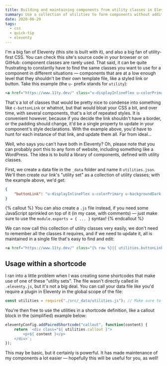 ```yaml
---
title: Building and maintaining components from utility classes in Eleventy
summary: Use a collection of utilities to form components without additional CSS.
date: 2020-06-29
tags:
  - css
  - quick-tip
  - eleventy
---
```


I'm a big fan of Eleventy (this site is built with it), and also a big fan of utility-first CSS. You can check this site's source code in your browser or on GitHub: component classes are rarely used. That said, it can be quite frustrating to constantly have to find the same classes you want to use for a component in different situations — components that are at a low enough level that they shouldn't be their own template file, like a styled link or button. Take this example (the `u-` prefix stands for `utility`):

```html
<a href="https://www.11ty.dev/" class="u-displayInlineFlex u-colorPrimary u-backgroundDark u-borderOne u-paddingBlock u-paddingInline--half">Eleventy's website</a>
```

That's a lot of classes that would be pretty nice to condense into something like `c-buttonLink` or whatnot, but that would bloat your CSS a bit, and over time, with several components, that's a lot of repeated styles. It is convenient however, because if you decide the link shouldn't have a border, or the padding should change, it'd be a single property to update in your component's style declarations. With the example above, you'd have to hunt for each instance of that link, and update them all. Far from ideal…

Well, who says you can't have both in Eleventy? Oh, please note that you can probably port this to any form of website, including something like a WordPress. The idea is to build a library of components, defined with utility classes.

First, we create a data file in the `_data` folder and name it `utilities.json`. We'll then create our link's "utility set" as a collection of utility classes; with the example above, we'd get:

```json
{
    "buttonLink": "u-displayInlineFlex u-colorPrimary u-backgroundDark u-borderOne u-paddingBlock u-paddingInline--half"
}
```

{% callout %}
You can also create a `.js` file instead, if you need some JavaScript sprinkled on top of it (in my case, with comments) — just make sure to use the `module.exports = { ... }` syntax!
{% endcallout %}

We can now call this collection of utility classes very easily, we don't need to remember all the classes it requires, and if we need to update it, all is maintained in a single file that's easy to find and edit:

```html
<a href="https://www.11ty.dev/" class="{% raw %}{{ utilities.buttonLink }}{% endraw %}">Eleventy's website</a>
```

## Usage within a shortcode

I ran into a little problem when I was creating some shortcodes that make use of one of these "utility sets". The file wasn't directly called in `.eleventy.js`, but it's not a big deal. You can call your data file like you'd require a plugin in Eleventy in the global scope of the file:

```js
const utilities = require("./src/_data/utilities.js"); // Make sure to adjust the path depending on your setup!
```

You're then free to use the utilities in a shortcode definition, like a callout block in the (simplified) example below:

```js
eleventyConfig.addPairedShortcode("callout", function(content) {
    return `<div class="${ utilities.callout }">
        <p>${ content }</p>
    </div>`;
});
```

This may be basic, but it certainly is powerful. It has made maintenance of my components a lot easier — hopefully this will be useful for you, as well!